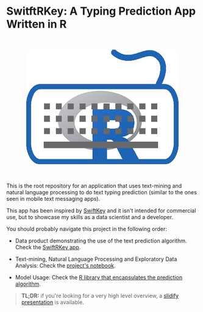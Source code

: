# SwitftRKey: A Typing Prediction App Written in R

<br/>

<p align="center"><img alt="SwiftRKey" src="presentation/images/swiftrkeylogo.png" /></p>

<br/>

This is the root repository for an application that uses text-mining and natural language processing to do text typing prediction (similar to the ones seen in mobile text messaging apps).

This app has been inspired by [SwiftKey](https://swiftkey.com/en) and it isn't intended for commercial use, but to showcase my skills as a data scientist and a developer.

You should probably navigate this project in the following order:

- Data product demonstrating the use of the text prediction algorithm. Check the [SwiftRKey app](./R/app).

- Text-mining, Natural Language Processing and Exploratory Data Analysis: Check the [project's notebook](https://marciogualtieri.github.io/SwiftRKey/R/notebook/swiftrkey.html).

- Model Usage: Check the [R library that encapsulates the prediction algorithm](./R/model).

> **TL;DR:** if you're looking for a very high level overview, a [slidify presentation](https://marciogualtieri.github.io/SwiftRKey/presentation/index.html) is available.

